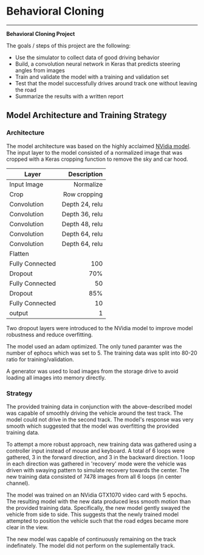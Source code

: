 # **Behavioral Cloning** 
---

**Behavioral Cloning Project**

The goals / steps of this project are the following:
* Use the simulator to collect data of good driving behavior
* Build, a convolution neural network in Keras that predicts steering angles from images
* Train and validate the model with a training and validation set
* Test that the model successfully drives around track one without leaving the road
* Summarize the results with a written report

## Model Architecture and Training Strategy

### Architecture
The model architecture was based on the highly acclaimed [NVidia model](https://devblogs.nvidia.com/parallelforall/deep-learning-self-driving-cars/). The input layer to the model consisted of a normalized image that was cropped with a Keras cropping function to remove the sky and car hood.

| Layer | Description|
|-------|-----------:|
| Input Image | Normalize|
| Crop | Row cropping|
| Convolution | Depth 24, relu|
| Convolution | Depth 36, relu|
| Convolution | Depth 48, relu|
| Convolution | Depth 64, relu|
| Convolution | Depth 64, relu|
| Flatten| |
| Fully Connected | 100 |
| Dropout | 70% | 
| Fully Connected | 50 |
| Dropout | 85% |
| Fully Connected | 10 |
| output | 1 |


Two dropout layers were introduced to the NVidia model to improve model robustness and reduce overfitting.

The model used an adam optimized. The only tuned paramter was the number of ephocs which was set to 5. The training data was split into 80-20 ratio for training/validation.

A generator was used to load images from the storage drive to avoid loading all images into memory directly.


### Strategy
The provided training data in conjunction with the above-described model was capable of smoothly driving the vehicle around the test track. The model could not drive in the second track. The model's response was very smooth which suggested that the model was overfitting the provided training data.

To attempt a more robust approach, new training data was gathered using a controller input instead of mouse and keyboard. A total of 6 loops were gathered, 3 in the forward direction, and 3 in the backward direction. 1 loop in each direction was gathered in 'recovery' mode were the vehicle was driven with swaying pattern to simulate recovery towards the center. The new training data consisted of 7478 images from all 6 loops (in center channel).

The model was trained on an NVidia GTX1070 video card with 5 epochs. The resulting model with the new data produced less smooth motion than the provided training data. Specifically, the new model gently swayed the vehicle from side to side. This suggests that the newly trained model attempted to position the vehicle such that the road edges became more clear in the view.

The new model was capable of continuously remaining on the track indefinately. The model did not perform on the suplementally track.